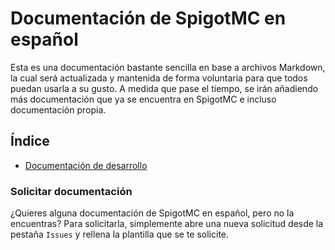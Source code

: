 # Documentación de SpigotMC en español
Esta es una documentación bastante sencilla en base a archivos Markdown, la cual será actualizada y mantenida de forma voluntaria para que todos puedan usarla a su gusto. A medida que pase el tiempo, se irán añadiendo más documentación que ya se encuentra en SpigotMC e incluso documentación propia.
## Índice
- [Documentación de desarrollo](https://github.com/ZafireStudios/spigot-docs-spanish/tree/main/development)
### Solicitar documentación
¿Quieres alguna documentación de SpigotMC en español, pero no la encuentras? Para solicitarla, simplemente abre una nueva solicitud desde la pestaña `Issues` y rellena la plantilla que se te solicite.